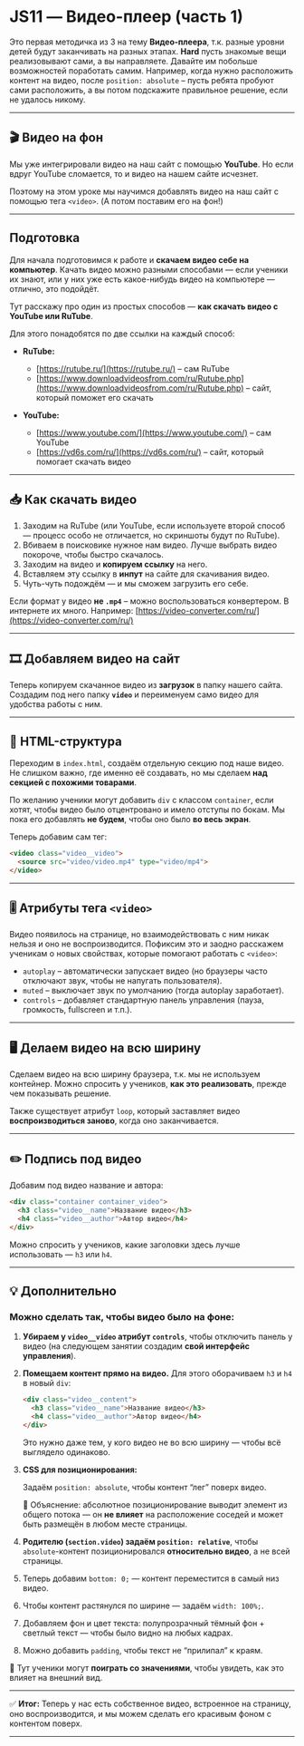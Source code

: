 # JS11 — Видео-плеер (часть 1)

Это первая методичка из 3 на тему **Видео-плеера**, т.к. разные уровни детей будут заканчивать на разных этапах.
**Hard** пусть знакомые вещи реализовывают сами, а вы направляете.
Давайте им побольше возможностей поработать самим. Например, когда нужно расположить контент на видео, после `position: absolute` – пусть ребята пробуют сами расположить, а вы потом подскажите правильное решение, если не удалось никому.

---

## 🎬 Видео на фон

Мы уже интегрировали видео на наш сайт с помощью **YouTube**.
Но если вдруг YouTube сломается, то и видео на нашем сайте исчезнет.

Поэтому на этом уроке мы научимся добавлять видео на наш сайт с помощью тега `<video>`.
(А потом поставим его на фон!)

---

## Подготовка

Для начала подготовимся к работе и **скачаем видео себе на компьютер**.
Качать видео можно разными способами — если ученики их знают, или у них уже есть какое-нибудь видео на компьютере — отлично, это подойдёт.

Тут расскажу про один из простых способов — **как скачать видео с YouTube или RuTube**.

Для этого понадобятся по две ссылки на каждый способ:

* **RuTube:**

  * [https://rutube.ru/](https://rutube.ru/) – сам RuTube
  * [https://www.downloadvideosfrom.com/ru/Rutube.php](https://www.downloadvideosfrom.com/ru/Rutube.php) – сайт, который поможет его скачать

* **YouTube:**

  * [https://www.youtube.com/](https://www.youtube.com/) – сам YouTube
  * [https://vd6s.com/ru/](https://vd6s.com/ru/) – сайт, который помогает скачать видео

---

## 📥 Как скачать видео

1. Заходим на RuTube (или YouTube, если используете второй способ — процесс особо не отличается, но скриншоты будут по RuTube).
2. Вбиваем в поисковике нужное нам видео. Лучше выбрать видео покороче, чтобы быстро скачалось.
3. Заходим на видео и **копируем ссылку** на него.
4. Вставляем эту ссылку в **инпут** на сайте для скачивания видео.
5. Чуть-чуть подождём — и мы сможем загрузить его себе.

Если формат у видео **не `.mp4`** – можно воспользоваться конвертером. В интернете их много.
Например: [https://video-converter.com/ru/](https://video-converter.com/ru/)

---

## 🎞 Добавляем видео на сайт

Теперь копируем скачанное видео из **загрузок** в папку нашего сайта.
Создадим под него папку **`video`** и переименуем само видео для удобства работы с ним.

---

## 🧱 HTML-структура

Переходим в `index.html`, создаём отдельную секцию под наше видео.
Не слишком важно, где именно её создавать, но мы сделаем **над секцией с похожими товарами**.

По желанию ученики могут добавить `div` с классом `container`,
если хотят, чтобы видео было отцентровано и имело отступы по бокам.
Мы пока его добавлять **не будем**, чтобы оно было **во весь экран**.

Теперь добавим сам тег:

```html
<video class="video__video">
  <source src="video/video.mp4" type="video/mp4">
</video>
```

---

## 🎚 Атрибуты тега `<video>`

Видео появилось на странице, но взаимодействовать с ним никак нельзя и оно не воспроизводится.
Пофиксим это и заодно расскажем ученикам о новых свойствах, которые помогают работать с `<video>`:

* `autoplay` – автоматически запускает видео (но браузеры часто отключают звук, чтобы не напугать пользователя).
* `muted` – выключает звук по умолчанию (тогда autoplay заработает).
* `controls` – добавляет стандартную панель управления (пауза, громкость, fullscreen и т.п.).

---

## 🖥 Делаем видео на всю ширину

Сделаем видео на всю ширину браузера, т.к. мы не используем контейнер.
Можно спросить у учеников, **как это реализовать**, прежде чем показывать решение.

Также существует атрибут `loop`, который заставляет видео **воспроизводиться заново**, когда оно заканчивается.

---

## ✏️ Подпись под видео

Добавим под видео название и автора:

```html
<div class="container container_video">
  <h3 class="video__name">Название видео</h3>
  <h4 class="video__author">Автор видео</h4>
</div>
```

Можно спросить у учеников, какие заголовки здесь лучше использовать — `h3` или `h4`.

---

## 💡 Дополнительно

### Можно сделать так, чтобы видео было на фоне:

1. **Убираем у `video__video` атрибут `controls`**, чтобы отключить панель у видео
   (на следующем занятии создадим **свой интерфейс управления**).

2. **Помещаем контент прямо на видео.**
   Для этого оборачиваем `h3` и `h4` в новый `div`:

   ```html
   <div class="video__content">
     <h3 class="video__name">Название видео</h3>
     <h4 class="video__author">Автор видео</h4>
   </div>
   ```

   Это нужно даже тем, у кого видео не во всю ширину — чтобы всё выглядело одинаково.

3. **CSS для позиционирования:**

   Задаём `position: absolute`, чтобы контент “лег” поверх видео.

   📘 Объяснение: абсолютное позиционирование выводит элемент из общего потока —
   он **не влияет** на расположение соседей и может быть размещён в любом месте страницы.

4. **Родителю (`section.video`) задаём `position: relative`**,
   чтобы `absolute`-контент позиционировался **относительно видео**, а не всей страницы.

5. Теперь добавим `bottom: 0;` — контент переместится в самый низ видео.

6. Чтобы контент растянулся по ширине — задаём `width: 100%;`.

7. Добавляем фон и цвет текста:
   полупрозрачный тёмный фон + светлый текст — чтобы было видно на любых кадрах.

8. Можно добавить `padding`, чтобы текст не “прилипал” к краям.

📍 Тут ученики могут **поиграть со значениями**, чтобы увидеть, как это влияет на внешний вид.

---

✅ **Итог:**
Теперь у нас есть собственное видео, встроенное на страницу,
оно воспроизводится, и мы можем сделать его красивым фоном с контентом поверх.

---
